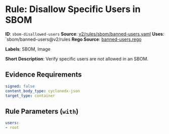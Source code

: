 # Rule: Disallow Specific Users in SBOM

**ID**: `sbom-disallowed-users`
**Source**: [v2/rules/sbom/banned-users.yaml](https://github.com/scribe-public/sample-policies/v2/rules/sbom/banned-users.yaml)
**Uses**: `sbom/banned-users@v2/rules
**Rego Source**: [banned-users.rego](https://github.com/scribe-public/sample-policies/v2/rules/sbom/banned-users.rego)

**Labels**: SBOM, Image

**Short Description**: Verify specific users are not allowed in an SBOM.

## Evidence Requirements

```yaml
signed: false
content_body_type: cyclonedx-json
target_type: container
```
## Rule Parameters (`with`)

```yaml
users:
- root
```
